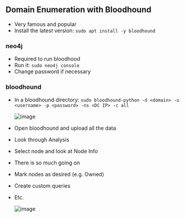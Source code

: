 ## Domain Enumeration with Bloodhound
- Very famous and popular
- Install the latest version: `sudo apt install -y bloodhound`

### neo4j
- Required to run bloodhood
- Run it: `sudo neo4j console`
- Change password if necessary

### bloodhound
- In a bloodhound directory: `sudo bloodhound-python -d <domain> -u <username> -p <password> -ns <DC IP> -c all`

  ![image](https://github.com/user-attachments/assets/92c4fc58-aafa-4c45-831a-87d41cc50ea3)

- Open bloodhound and upload all the data
- Look through Analysis
- Select node and look at Node Info
- There is so much going on
- Mark nodes as desired (e.g. Owned)
- Create custom queries
- Etc.

  ![image](https://github.com/user-attachments/assets/db45523e-530e-4d16-b403-89a545504814)
